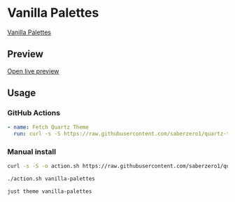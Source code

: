 # Vanilla Palettes

[Vanilla Palettes](https://github.com/GnRlLeclerc)

## Preview

[Open live preview](https://quartz-themes.github.io/vanilla-palettes/)

## Usage

### GitHub Actions

```yaml
- name: Fetch Quartz Theme
  run: curl -s -S https://raw.githubusercontent.com/saberzero1/quartz-themes/master/action.sh | bash -s -- vanilla-palettes
```

### Manual install

```bash
curl -s -S -o action.sh https://raw.githubusercontent.com/saberzero1/quartz-themes/master/action.sh

./action.sh vanilla-palettes
```

```bash
just theme vanilla-palettes
```
